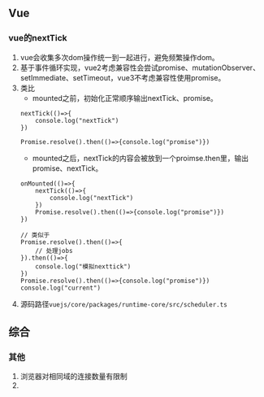 ## Vue
### vue的nextTick
1. vue会收集多次dom操作统一到一起进行，避免频繁操作dom。
2. 基于事件循环实现，vue2考虑兼容性会尝试promise、mutationObserver、setImmediate、setTimeout，vue3不考虑兼容性使用promise。
3. 类比
	- mounted之前，初始化正常顺序输出nextTick、promise。
	```vue
	nextTick(()=>{
		console.log("nextTick")
	})

	Promise.resolve().then(()=>{console.log("promise")})
	```
	- mounted之后，nextTick的内容会被放到一个proimse.then里，输出promise、nextTick。
	```vue
	onMounted(()=>{
		nextTick(()=>{
			console.log("nextTick")
		})
		Promise.resolve().then(()=>{console.log("promise")})
	})
	
	// 类似于
	Promise.resolve().then(()=>{
		// 处理jobs
	}).then(()=>{
		console.log("模拟nexttick")
	})
	Promise.resolve().then(()=>{console.log("promise")})
	console.log("current")
	```
4. 源码路径`vuejs/core/packages/runtime-core/src/scheduler.ts`

## 综合

### 其他
1. 浏览器对相同域的连接数量有限制
2. 